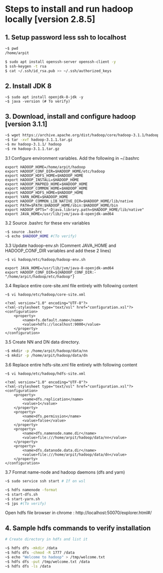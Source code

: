 # Steps to install and run hadoop locally [version 2.8.5]
 

## 1. Setup password less ssh to localhost
``` bash
~$ pwd
/home/arpit

$ sudo apt install openssh-server openssh-client -y
$ ssh-keygen -t rsa
$ cat ~/.ssh/id_rsa.pub >> ~/.ssh/authorized_keys
```

## 2. Install JDK 8
```.env
~$ sudo apt install openjdk-8-jdk -y
~$ java -version (# To verify)
```

## 3. Download, install and configure hadoop [version 3.1.1]
```bash
~$ wget https://archive.apache.org/dist/hadoop/core/hadoop-3.1.1/hadoop-3.1.1.tar.gz
~$ tar -xvf hadoop-3.1.1.tar.gz
~$ mv hadoop-3.1.1/ hadoop
~$ rm hadoop-3.1.1.tar.gz
```

3.1 Configure environment variables. Add the following in ~/.bashrc
```.env
export HADOOP_HOME=/home/arpit/hadoop
export HADOOP_CONF_DIR=$HADOOP_HOME/etc/hadoop
export HADOOP_HDFS_HOME=$HADOOP_HOME
export HADOOP_INSTALL=$HADOOP_HOME
export HADOOP_MAPRED_HOME=$HADOOP_HOME
export HADOOP_COMMON_HOME=$HADOOP_HOME
export HADOOP_HDFS_HOME=$HADOOP_HOME
export YARN_HOME=$HADOOP_HOME
export HADOOP_COMMON_LIB_NATIVE_DIR=$HADOOP_HOME/lib/native
export PATH=$PATH:$HADOOP_HOME/sbin:$HADOOP_HOME/bin
export HADOOP_OPTS="-Djava.library.path=$HADOOP_HOME/lib/native"
export JAVA_HOME=/usr/lib/jvm/java-8-openjdk-amd64
```

3.2 Source .bashrc for these env variables
```bash
~$ source .bashrc
~$ echo $HADOOP_HOME #(To verify)
```

3.3 Update hadoop-env.sh (Comment JAVA_HOME and HADOOP_CONF_DIR variables and add these 2 lines)
```.env
~$ vi hadoop/etc/hadoop/hadoop-env.sh

export JAVA_HOME=/usr/lib/jvm/java-8-openjdk-amd64
export HADOOP_CONF_DIR=${HADOOP_CONF_DIR:-"/home/arpit/hadoop/etc/hadoop"}
```

3.4 Replace entire core-site.xml file entirely with following content
```.env
~$ vi hadoop/etc/hadoop/core-site.xml

<?xml version="1.0" encoding="UTF-8"?>
<?xml-stylesheet type="text/xsl" href="configuration.xsl"?>
<configuration>
    <property>
        <name>fs.default.name</name>
        <value>hdfs://localhost:9000</value>
    </property>
</configuration>
```

3.5 Create NN and DN data directory.
```bash
~$ mkdir -p /home/arpit/hadoop/data/nn
~$ mkdir -p /home/arpit/hadoop/data/dn
```

3.6 Replace entire hdfs-site.xml file entirely with following content
```.env
~$ vi hadoop/etc/hadoop/hdfs-site.xml

<?xml version="1.0" encoding="UTF-8"?>
<?xml-stylesheet type="text/xsl" href="configuration.xsl"?>
<configuration>
    <property>
        <name>dfs.replication</name>
        <value>1</value>
    </property>
    <property>
        <name>dfs.permission</name>
        <value>false</value>
    </property>
	<property>
		<name>dfs.namenode.name.dir</name>
		<value>file:///home/arpit/hadoop/data/nn</value>
	</property>
	<property>
		<name>dfs.datanode.data.dir</name>
		<value>file:///home/arpit/hadoop/data/dn</value>
	</property>
</configuration>
```

3.7 Format name-node and hadoop daemons (dfs and yarn)
```bash
~$ sudo service ssh start # If on wsl

~$ hdfs namenode -format
~$ start-dfs.sh
~$ start-yarn.sh
~$ jps #(To verify)
```
Open hdfs file browser in chrome : http://localhost:50070/explorer.html#/

## 4. Sample hdfs commands to verify installation
```bash
# Create directory in hdfs and list it

~$ hdfs dfs -mkdir /data
~$ hdfs dfs -chmod -R 1777 /data
~$ echo "Welcome to hadoop" > /tmp/welcome.txt
~$ hdfs dfs -put /tmp/welcome.txt /data
~$ hdfs dfs -ls /data
```